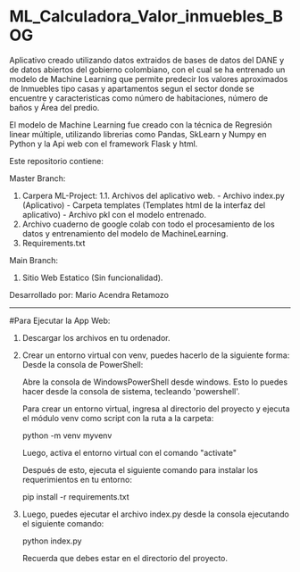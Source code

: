 # ML_Calculadora_Valor_inmuebles_BOG

Aplicativo creado utilizando datos extraidos de bases de datos del DANE y de datos abiertos del gobierno colombiano, con el cual se ha entrenado un modelo de Machine Learning que permite predecir los valores aproximados de Inmuebles tipo casas y apartamentos segun el sector donde se encuentre y caracteristicas como número de habitaciones, número de baños y Área del predio.

El modelo de Machine Learning fue creado con la técnica de Regresión linear múltiple, utilizando librerias como Pandas, SkLearn y Numpy en Python y la Api web con el framework Flask y html.

Este repositorio contiene: 

Master Branch:

   1. Carpera ML-Project:
      1.1. Archivos del aplicativo web.
            - Archivo index.py (Aplicativo)
            - Carpeta templates (Templates html de la interfaz del aplicativo)
            - Archivo pkl con el modelo entrenado.
   2. Archivo cuaderno de google colab con todo el procesamiento de los datos y entrenamiento del modelo de MachineLearning. 
   3. Requirements.txt

Main Branch:

   1. Sitio Web Estatico (Sin funcionalidad). 


Desarrollado por: Mario Acendra Retamozo  


------------------------------------------------------------------------------------------------------------------------------------------

#Para Ejecutar la App Web:

1) Descargar los archivos en tu ordenador.
2) Crear un entorno virtual con venv, puedes hacerlo de la siguiente forma:
   Desde la consola de PowerShell:

   Abre la consola de WindowsPowerShell desde windows. Esto lo puedes hacer desde la consola de sistema, tecleando 'powershell'.

   Para crear un entorno virtual, ingresa al directorio del proyecto y ejecuta el módulo venv como script con la ruta a la carpeta:

      python -m venv myvenv

   Luego, activa el entorno virtual con el comando "activate"

   Después de esto, ejecuta el siguiente comando para instalar los requerimientos en tu entorno:

     pip install -r requirements.txt

4) Luego, puedes ejecutar el archivo index.py desde la consola ejecutando el siguiente comando:

    python index.py

   Recuerda que debes estar en el directorio del proyecto. 


